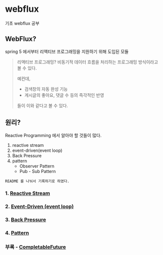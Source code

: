 # webflux
기초 webflux 공부

## WebFlux?

spring 5 에서부터 리액티브 프로그래밍을 지원하기 위해 도입된 모듈

> 리액티브 프로그래밍?
> 비동기적 데이터 흐름을 처리하는 프로그래밍 방식이라고 볼 수 있다.
> 
> 예컨데,
> - 검색창의 자동 완성 기능
> - 게시글의 좋아요, 댓글 수 등의 즉각적인 반영
> 
> 들이 이와 같다고 볼 수 있다.

## 원리?

Reactive Programming 에서 알아야 할 것들이 많다.

1. reactive stream
2. event-driven(event loop)
3. Back Pressure
4. pattern
   - Observer Pattern
   - Pub - Sub Pattern

`README 를 나눠서 기록하기로 하였다.`

### 1. [Reactive Stream](/src/main/java/com/practice/jk/webflux/readme/ReactiveStream.md)

### 2. [Event-Driven (event loop)](/src/main/java/com/practice/jk/webflux/readme/EventDriven.md)

### 3. [Back Pressure](/src/main/java/com/practice/jk/webflux/readme/BackPressure.md)

### 4. [Pattern](/src/main/java/com/practice/jk/webflux/readme/Pattern.md)

### 부록 - [CompletableFuture](/src/main/java/com/practice/jk/webflux/readme/CompletableFuture.md)
